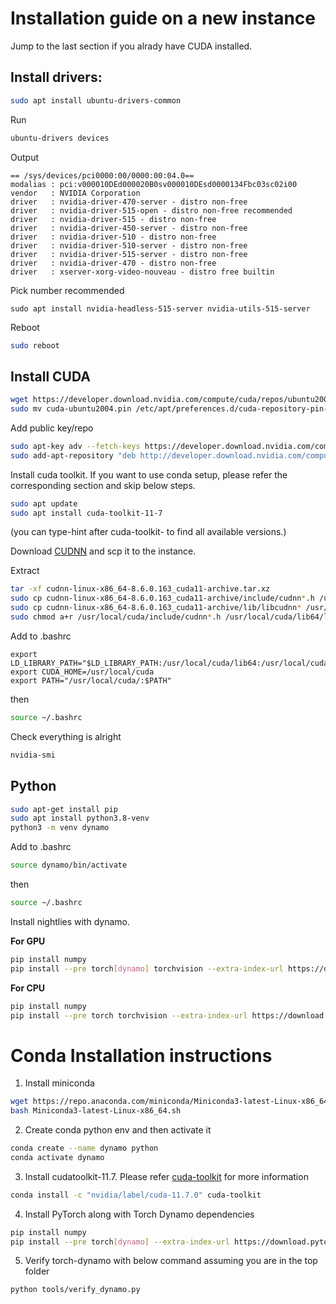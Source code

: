 # Installation guide on a new instance

Jump to the last section if you alrady have CUDA installed.

## Install drivers:

```bash
sudo apt install ubuntu-drivers-common
```

Run

```bash
ubuntu-drivers devices
```

Output

```
== /sys/devices/pci0000:00/0000:00:04.0==
modalias : pci:v000010DEd000020B0sv000010DEsd0000134Fbc03sc02i00
vendor   : NVIDIA Corporation
driver   : nvidia-driver-470-server - distro non-free
driver   : nvidia-driver-515-open - distro non-free recommended
driver   : nvidia-driver-515 - distro non-free
driver   : nvidia-driver-450-server - distro non-free
driver   : nvidia-driver-510 - distro non-free
driver   : nvidia-driver-510-server - distro non-free
driver   : nvidia-driver-515-server - distro non-free
driver   : nvidia-driver-470 - distro non-free
driver   : xserver-xorg-video-nouveau - distro free builtin 
```

Pick number recommended

```
sudo apt install nvidia-headless-515-server nvidia-utils-515-server
```

Reboot
```bash
sudo reboot
```

## Install CUDA

```bash
wget https://developer.download.nvidia.com/compute/cuda/repos/ubuntu2004/x86_64/cuda-ubuntu2004.pin
sudo mv cuda-ubuntu2004.pin /etc/apt/preferences.d/cuda-repository-pin-600
```

Add public key/repo
```bash
sudo apt-key adv --fetch-keys https://developer.download.nvidia.com/compute/cuda/repos/ubuntu2004/x86_64/3bf863cc.pub
sudo add-apt-repository "deb http://developer.download.nvidia.com/compute/cuda/repos/ubuntu2004/x86_64/ /"
```

Install cuda toolkit. 
If you want to use conda setup, please refer the corresponding section and skip below steps.

```bash
sudo apt update
sudo apt install cuda-toolkit-11-7
```

(you can type-hint after cuda-toolkit- to find all available versions.)

Download [CUDNN](https://developer.nvidia.com/cudnn) and scp it to the instance.

Extract

```bash
tar -xf cudnn-linux-x86_64-8.6.0.163_cuda11-archive.tar.xz
sudo cp cudnn-linux-x86_64-8.6.0.163_cuda11-archive/include/cudnn*.h /usr/local/cuda/include 
sudo cp cudnn-linux-x86_64-8.6.0.163_cuda11-archive/lib/libcudnn* /usr/local/cuda/lib64
sudo chmod a+r /usr/local/cuda/include/cudnn*.h /usr/local/cuda/lib64/libcudnn*
```

Add to .bashrc

```
export LD_LIBRARY_PATH="$LD_LIBRARY_PATH:/usr/local/cuda/lib64:/usr/local/cuda/extras/CUPTI/lib64"
export CUDA_HOME=/usr/local/cuda
export PATH="/usr/local/cuda/:$PATH"
```

then

```bash
source ~/.bashrc
```

Check everything is alright

```bash
nvidia-smi
```

## Python

```bash
sudo apt-get install pip
sudo apt install python3.8-venv
python3 -m venv dynamo
```

Add to .bashrc
```bash
source dynamo/bin/activate
```

then

```bash
source ~/.bashrc
```

Install nightlies with dynamo.

**For GPU**

```bash
pip install numpy
pip install --pre torch[dynamo] torchvision --extra-index-url https://download.pytorch.org/whl/nightly/cu117/
```

**For CPU**

```bash
pip install numpy
pip install --pre torch torchvision --extra-index-url https://download.pytorch.org/whl/nightly/cpu
```

# Conda Installation instructions

1. Install miniconda
```bash
wget https://repo.anaconda.com/miniconda/Miniconda3-latest-Linux-x86_64.sh
bash Miniconda3-latest-Linux-x86_64.sh
```

2. Create conda python env and then activate it
```bash
conda create --name dynamo python
conda activate dynamo
```

3. Install cudatoolkit-11.7. Please refer [cuda-toolkit](https://anaconda.org/nvidia/cuda-toolkit)
for more information
```bash
conda install -c "nvidia/label/cuda-11.7.0" cuda-toolkit
```

4. Install PyTorch along with Torch Dynamo dependencies
```bash
pip install numpy
pip install --pre torch[dynamo] --extra-index-url https://download.pytorch.org/whl/nightly/cu117/
```

5. Verify torch-dynamo with below command assuming you are in the top folder
```
python tools/verify_dynamo.py
```